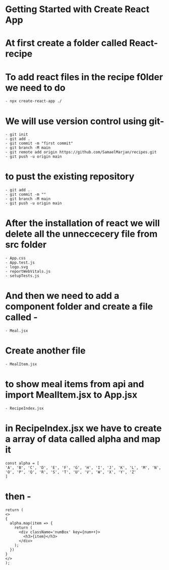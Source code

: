 # Getting Started with Create React App

# At first create a folder called React-recipe

# To add react files in the recipe f0lder we need to do
    - npx create-react-app ./

# We will use version control using git-
    - git init
    - git add .
    - git commit -m "first commit"
    - git branch -M main
    - git remote add origin https://github.com/SamaelMarjan/recipes.git
    - git push -u origin main

# to pust the existing repository 
    - git add .
    - git commit -m ""
    - git branch -M main
    - git push -u origin main

# After the installation of react we will delete all the unneccecery file from src folder
    - App.css
    - App.test.js
    - logo.svg
    - reportWebVitals.js
    - setupTests.js

# And then we need to add a component folder and create a file called -
    - Meal.jsx

# Create another file
    - MealItem.jsx
    
# to show meal items from api and import MealItem.jsx to App.jsx

    - RecipeIndex.jsx 

# in RecipeIndex.jsx we have to create a array of data called alpha and map it

    const alpha = [
    'A', 'B', 'C', 'D', 'E', 'F', 'G', 'H', 'I', 'J', 'K', 'L', 'M', 'N', 'O', 'P', 'Q', 'R', 'S', 'T', 'U', 'V', 'W', 'X', 'Y', 'Z'
    ]

# then -

    return (
    <>
    {
      alpha.map(item => {
        return (
          <div className='numBox' key={num++}>
            <h3>{item}</h3>
          </div>
        );
      })
    }
    </>
    );
